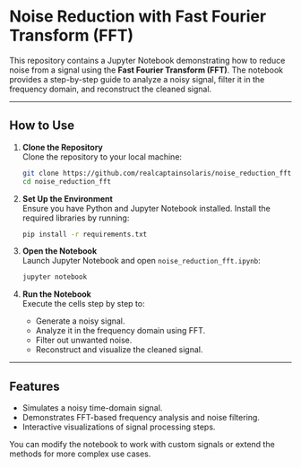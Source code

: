 # Noise Reduction with Fast Fourier Transform (FFT)

This repository contains a Jupyter Notebook demonstrating how to reduce noise from a signal using the **Fast Fourier Transform (FFT)**. The notebook provides a step-by-step guide to analyze a noisy signal, filter it in the frequency domain, and reconstruct the cleaned signal.

---

## How to Use

1. **Clone the Repository**  
   Clone the repository to your local machine:
   ```bash
   git clone https://github.com/realcaptainsolaris/noise_reduction_fft 
   cd noise_reduction_fft
   ```

2. **Set Up the Environment**  
   Ensure you have Python and Jupyter Notebook installed. Install the required libraries by running:
   ```bash
   pip install -r requirements.txt
   ```

3. **Open the Notebook**  
   Launch Jupyter Notebook and open `noise_reduction_fft.ipynb`:
   ```bash
   jupyter notebook
   ```

4. **Run the Notebook**  
   Execute the cells step by step to:
   - Generate a noisy signal.
   - Analyze it in the frequency domain using FFT.
   - Filter out unwanted noise.
   - Reconstruct and visualize the cleaned signal.

---

## Features

- Simulates a noisy time-domain signal.
- Demonstrates FFT-based frequency analysis and noise filtering.
- Interactive visualizations of signal processing steps.

You can modify the notebook to work with custom signals or extend the methods for more complex use cases.
